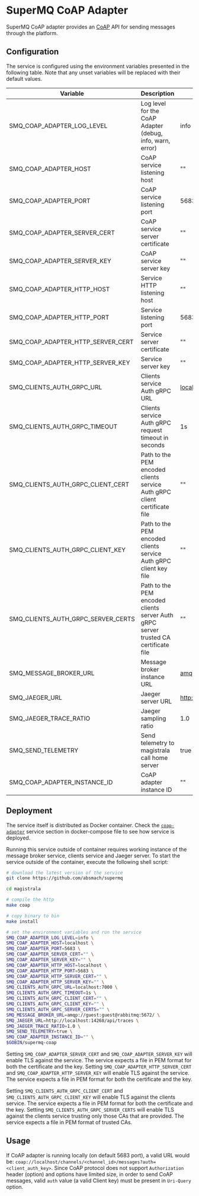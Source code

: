 # SuperMQ CoAP Adapter

SuperMQ CoAP adapter provides an [CoAP](http://coap.technology/) API for sending messages through the platform.

## Configuration

The service is configured using the environment variables presented in the following table. Note that any unset variables will be replaced with their default values.

| Variable                           | Description                                                                         | Default                             |
| ---------------------------------- | ----------------------------------------------------------------------------------- | ----------------------------------- |
| SMQ_COAP_ADAPTER_LOG_LEVEL         | Log level for the CoAP Adapter (debug, info, warn, error)                           | info                                |
| SMQ_COAP_ADAPTER_HOST              | CoAP service listening host                                                         | ""                                  |
| SMQ_COAP_ADAPTER_PORT              | CoAP service listening port                                                         | 5683                                |
| SMQ_COAP_ADAPTER_SERVER_CERT       | CoAP service server certificate                                                     | ""                                  |
| SMQ_COAP_ADAPTER_SERVER_KEY        | CoAP service server key                                                             | ""                                  |
| SMQ_COAP_ADAPTER_HTTP_HOST         | Service HTTP listening host                                                         | ""                                  |
| SMQ_COAP_ADAPTER_HTTP_PORT         | Service listening port                                                              | 5683                                |
| SMQ_COAP_ADAPTER_HTTP_SERVER_CERT  | Service server certificate                                                          | ""                                  |
| SMQ_COAP_ADAPTER_HTTP_SERVER_KEY   | Service server key                                                                  | ""                                  |
| SMQ_CLIENTS_AUTH_GRPC_URL          | Clients service Auth gRPC URL                                                       | <localhost:7000>                    |
| SMQ_CLIENTS_AUTH_GRPC_TIMEOUT      | Clients service Auth gRPC request timeout in seconds                                | 1s                                  |
| SMQ_CLIENTS_AUTH_GRPC_CLIENT_CERT  | Path to the PEM encoded clients service Auth gRPC client certificate file           | ""                                  |
| SMQ_CLIENTS_AUTH_GRPC_CLIENT_KEY   | Path to the PEM encoded clients service Auth gRPC client key file                   | ""                                  |
| SMQ_CLIENTS_AUTH_GRPC_SERVER_CERTS | Path to the PEM encoded clients server Auth gRPC server trusted CA certificate file | ""                                  |
| SMQ_MESSAGE_BROKER_URL             | Message broker instance URL                                                         | <amqp://guest:guest@rabbitmq:5672/> |
| SMQ_JAEGER_URL                     | Jaeger server URL                                                                   | <http://localhost:4318/v1/traces>   |
| SMQ_JAEGER_TRACE_RATIO             | Jaeger sampling ratio                                                               | 1.0                                 |
| SMQ_SEND_TELEMETRY                 | Send telemetry to magistrala call home server                                       | true                                |
| SMQ_COAP_ADAPTER_INSTANCE_ID       | CoAP adapter instance ID                                                            | ""                                  |

## Deployment

The service itself is distributed as Docker container. Check the [`coap-adapter`](https://github.com/absmach/supermq/blob/main/docker/docker-compose.yml) service section in docker-compose file to see how service is deployed.

Running this service outside of container requires working instance of the message broker service, clients service and Jaeger server.
To start the service outside of the container, execute the following shell script:

```bash
# download the latest version of the service
git clone https://github.com/absmach/supermq

cd magistrala

# compile the http
make coap

# copy binary to bin
make install

# set the environment variables and run the service
SMQ_COAP_ADAPTER_LOG_LEVEL=info \
SMQ_COAP_ADAPTER_HOST=localhost \
SMQ_COAP_ADAPTER_PORT=5683 \
SMQ_COAP_ADAPTER_SERVER_CERT="" \
SMQ_COAP_ADAPTER_SERVER_KEY="" \
SMQ_COAP_ADAPTER_HTTP_HOST=localhost \
SMQ_COAP_ADAPTER_HTTP_PORT=5683 \
SMQ_COAP_ADAPTER_HTTP_SERVER_CERT="" \
SMQ_COAP_ADAPTER_HTTP_SERVER_KEY="" \
SMQ_CLIENTS_AUTH_GRPC_URL=localhost:7000 \
SMQ_CLIENTS_AUTH_GRPC_TIMEOUT=1s \
SMQ_CLIENTS_AUTH_GRPC_CLIENT_CERT="" \
SMQ_CLIENTS_AUTH_GRPC_CLIENT_KEY="" \
SMQ_CLIENTS_AUTH_GRPC_SERVER_CERTS="" \
SMQ_MESSAGE_BROKER_URL=amqp://guest:guest@rabbitmq:5672/ \
SMQ_JAEGER_URL=http://localhost:14268/api/traces \
SMQ_JAEGER_TRACE_RATIO=1.0 \
SMQ_SEND_TELEMETRY=true \
SMQ_COAP_ADAPTER_INSTANCE_ID="" \
$GOBIN/supermq-coap
```

Setting `SMQ_COAP_ADAPTER_SERVER_CERT` and `SMQ_COAP_ADAPTER_SERVER_KEY` will enable TLS against the service. The service expects a file in PEM format for both the certificate and the key. Setting `SMQ_COAP_ADAPTER_HTTP_SERVER_CERT` and `SMQ_COAP_ADAPTER_HTTP_SERVER_KEY` will enable TLS against the service. The service expects a file in PEM format for both the certificate and the key.

Setting `SMQ_CLIENTS_AUTH_GRPC_CLIENT_CERT` and `SMQ_CLIENTS_AUTH_GRPC_CLIENT_KEY` will enable TLS against the clients service. The service expects a file in PEM format for both the certificate and the key. Setting `SMQ_CLIENTS_AUTH_GRPC_SERVER_CERTS` will enable TLS against the clients service trusting only those CAs that are provided. The service expects a file in PEM format of trusted CAs.

## Usage

If CoAP adapter is running locally (on default 5683 port), a valid URL would be: `coap://localhost/channels/<channel_id>/messages?auth=<client_auth_key>`.
Since CoAP protocol does not support `Authorization` header (option) and options have limited size, in order to send CoAP messages, valid `auth` value (a valid Client key) must be present in `Uri-Query` option.
